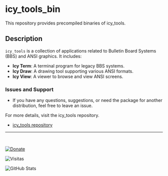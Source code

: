 # icy_tools_bin

This repository provides precompiled binaries of icy_tools.

## Description

`icy_tools` is a collection of applications related to Bulletin Board Systems (BBS) and ANSI graphics. It includes:

- **Icy Term**: A terminal program for legacy BBS systems.
- **Icy Draw**: A drawing tool supporting various ANSI formats.
- **Icy View**: A viewer to browse and view ANSI screens.

### Issues and Support

- If you have any questions, suggestions, or need the package for another distribution, feel free to leave an issue.

For more details, visit the icy_tools repository.
- [icy_tools repository](https://github.com/mkrueger/icy_tools)

---
<br>

[![Donate](https://img.shields.io/badge/Donate-PayPal-blue.svg)](https://paypal.me/eduardocastillo1170) 

![Visitas](https://komarev.com/ghpvc/?username=hellocodelinux&color=blue)

![GitHub Stats](https://github-readme-stats.vercel.app/api?username=hellocodelinux&show_icons=true&theme=dark)
